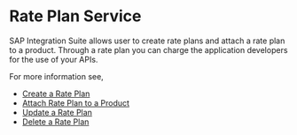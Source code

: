 <!-- copyc27570f5647b499cb2672193ae90aaab -->

# Rate Plan Service

SAP Integration Suite allows user to create rate plans and attach a rate plan to a product. Through a rate plan you can charge the application developers for the use of your APIs.

For more information see,

-   [Create a Rate Plan](create-a-rate-plan-cfe6a30.md)
-   [Attach Rate Plan to a Product](attach-rate-plan-to-a-product-cc5c942.md)
-   [Update a Rate Plan](update-a-rate-plan-b8c1e6b.md)
-   [Delete a Rate Plan](delete-a-rate-plan-d4181ad.md)

